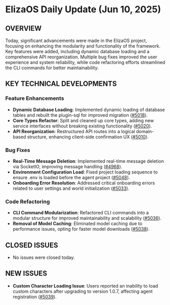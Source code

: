 # ElizaOS Daily Update (Jun 10, 2025)

## OVERVIEW 
Today, significant advancements were made in the ElizaOS project, focusing on enhancing the modularity and functionality of the framework. Key features were added, including dynamic database loading and a comprehensive API reorganization. Multiple bug fixes improved the user experience and system reliability, while code refactoring efforts streamlined the CLI commands for better maintainability.

## KEY TECHNICAL DEVELOPMENTS

### Feature Enhancements
- **Dynamic Database Loading**: Implemented dynamic loading of database tables and rebuilt the plugin-sql for improved migration ([#5018](https://github.com/elizaos/eliza/pull/5018)).
- **Core Types Refactor**: Split and cleaned up core types, adding new service interfaces without breaking existing functionality ([#5020](https://github.com/elizaos/eliza/pull/5020)).
- **API Reorganization**: Restructured API routes into a logical domain-based structure, enhancing client-side confirmation UX ([#5010](https://github.com/elizaos/eliza/pull/5010)).

### Bug Fixes
- **Real-Time Message Deletion**: Implemented real-time message deletion via SocketIO, improving message handling ([#4968](https://github.com/elizaos/eliza/pull/4968)).
- **Environment Configuration Load**: Fixed project loading sequence to ensure .env is loaded before the agent project ([#5048](https://github.com/elizaos/eliza/pull/5048)).
- **Onboarding Error Resolution**: Addressed critical onboarding errors related to user settings and world initialization ([#5033](https://github.com/elizaos/eliza/pull/5033)).

### Code Refactoring
- **CLI Command Modularization**: Refactored CLI commands into a modular structure for improved maintainability and scalability ([#5036](https://github.com/elizaos/eliza/pull/5036)).
- **Removal of Model Caching**: Eliminated model caching due to performance issues, opting for faster model downloads ([#5038](https://github.com/elizaos/eliza/pull/5038)).

## CLOSED ISSUES
- No issues were closed today.

## NEW ISSUES
- **Custom Character Loading Issue**: Users reported an inability to load custom characters after upgrading to version 1.0.7, affecting agent registration ([#5039](https://github.com/elizaos/eliza/issues/5039)).